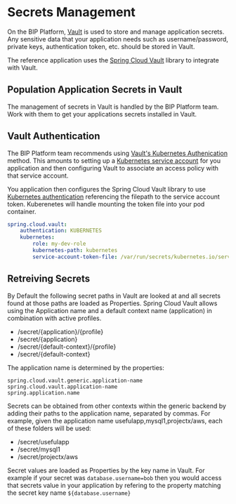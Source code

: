# Secrets Management
On the BIP Platform, [Vault](https://www.vaultproject.io) is used to store and manage application secrets. Any sensitive data that your application needs such as username/password, private keys, authentication token, etc. should be stored in Vault.

The reference application uses the [Spring Cloud Vault](https://cloud.spring.io/spring-cloud-vault/single/spring-cloud-vault.html) library to integrate with Vault. 

## Population Application Secrets in Vault
The management of secrets in Vault is handled by the BIP Platform team. Work with them to get your applications secrets installed in Vault.

## Vault Authentication
The BIP Platform team recommends using [Vault's Kubernetes Authenication](https://www.vaultproject.io/docs/auth/kubernetes.html) method. This amounts to setting up a [Kubernetes service account](https://kubernetes.io/docs/tasks/configure-pod-container/configure-service-account/) for you application and then configuring Vault to associate an access policy with that service account. 

You application then configures the Spring Cloud Vault library to use [Kubernetes authentication](https://cloud.spring.io/spring-cloud-vault/single/spring-cloud-vault.html#vault.config.authentication.kubernetes) referencing the filepath to the service account token. Kuberenetes will handle mounting the token file into your pod container.
```yaml
spring.cloud.vault:
    authentication: KUBERNETES
    kubernetes:
        role: my-dev-role
        kubernetes-path: kubernetes
        service-account-token-file: /var/run/secrets/kubernetes.io/serviceaccount/token
```

## Retreiving Secrets
By Default the following secret paths in Vault are looked at and all secrets found at those paths are loaded as Properties. Spring Cloud Vault allows using the Application name and a default context name (application) in combination with active profiles.
* /secret/{application}/{profile}
* /secret/{application}
* /secret/{default-context}/{profile}
* /secret/{default-context}

The application name is determined by the properties:
```
spring.cloud.vault.generic.application-name
spring.cloud.vault.application-name
spring.application.name
```
Secrets can be obtained from other contexts within the generic backend by adding their paths to the application name, separated by commas. For example, given the application name usefulapp,mysql1,projectx/aws, each of these folders will be used:

* /secret/usefulapp
* /secret/mysql1
* /secret/projectx/aws

Secret values are loaded as Properties by the key name in Vault. For example if your secret was `database.username=bob` then you would access that secrets value in your application by refering to the property matching the secret key name `${database.username}`